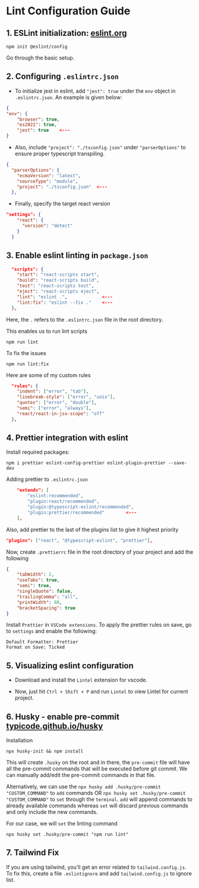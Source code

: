 # Lint Configuration Guide

## 1. ESLint initialization: [eslint.org]("https://www.eslint.org/")

    npm init @eslint/config

Go through the basic setup.

## 2. Configuring `.eslintrc.json`

- To initialize jest in eslint, add `"jest": true` under the `env` object in `.eslintrc.json`. An example is given below:

```json
{
"env": {
    "browser": true,
    "es2021": true,
    "jest": true    <---
}
```

- Also, include `"project": "./tsconfig.json"` under `"parserOptions"` to ensure proper typescript transpiling.

```json
{
  "parserOptions": {
    "ecmaVersion": "latest",
    "sourceType": "module",
    "project": "./tsconfig.json"  <---
  },
```

- Finally, specify the target react version

```json
"settings": {
    "react": {
      "version": "detect"
    }
  }
```

## 3. Enable eslint linting in `package.json`

```json
  "scripts": {
    "start": "react-scripts start",
    "build": "react-scripts build",
    "test": "react-scripts test",
    "eject": "react-scripts eject",
    "lint": "eslint .",             <---
    "lint:fix": "eslint --fix ."    <---
  },
```

Here, the `.` refers to the `.eslintrc.json` file in the root directory.

This enables us to run lint scripts

    npm run lint

To fix the issues

    npm run lint:fix

Here are some of my custom rules

```json
  "rules": {
    "indent": ["error", "tab"],
    "linebreak-style": ["error", "unix"],
    "quotes": ["error", "double"],
    "semi": ["error", "always"],
    "react/react-in-jsx-scope": "off"
  },
```

## 4. Prettier integration with eslint

Install required packages:

    npm i prettier eslint-config-prettier eslint-plugin-prettier --save-dev

Adding prettier to `.eslintrc.json`

```json
	"extends": [
		"eslint:recommended",
		"plugin:react/recommended",
		"plugin:@typescript-eslint/recommended",
		"plugin:prettier/recommended"        <---
	],
```

Also, add prettier to the last of the plugins list to give it highest priority

```json
"plugins": ["react", "@typescript-eslint", "prettier"],
```

Now, create `.prettierrc` file in the root directory of your project and add the following

```json
{
	"tabWidth": 2,
	"useTabs": true,
	"semi": true,
	"singleQuote": false,
	"trailingComma": "all",
	"printWidth": 80,
	"bracketSpacing": true
}
```


Install `Prettier` in `VSCode extensions`. To apply the prettier rules on save, go to `settings` and enable the following:

    Default Formatter: Prettier
    Format on Save: Ticked



## 5. Visualizing eslint configuration

- Download and install the `Lintel` extension for vscode.

- Now, just hit `Ctrl + Shift + P` and run `Lintel` to view Lintel for current project.

## 6. Husky - enable pre-commit [typicode.github.io/husky]("https://typicode.github.io/husky")

Installation

    npx husky-init && npm install

This will create `.husky` on the root and in there, the `pre-commit` file will have all the pre-commit commands that will be executed before git commit. We can manually add/edit the pre-commit commands in that file.

Alternatively, we can use the `npx husky add .husky/pre-commit "CUSTOM_COMMAND"` to `add` commands OR `npx husky set .husky/pre-commit "CUSTOM_COMMAND"` to `set` through the `terminal`. `add` will append commands to already available commands whereas `set` will discard previous commands and only include the new commands.

For our case, we will `set` the linting command

    npx husky set .husky/pre-commit "npm run lint"


## 7. Tailwind Fix
If you are using tailwind, you'll get an error related to `tailwind.config.js`. To fix this, create a file `.eslintignore` and add `tailwind.config.js` to ignore list.